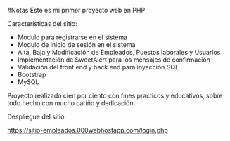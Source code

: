 #Notas
Este es mi primer proyecto web en PHP

Características del sitio:

- Modulo para registrarse en el sistema
- Modulo de inicio de sesión en el sistema
- Alta, Baja y Modificación de Empleados, Puestos laborales y Usuarios
- Implementación de SweetAlert para los mensajes de confirmación
- Validación del front end y back end para inyección SQL
- Bootstrap
- MySQL

Proyecto realizado cien por ciento con fines practicos y educativos, sobre todo hecho con mucho cariño y dedicación.

Despliegue del sitio:

https://sitio-empleados.000webhostapp.com/login.php
